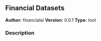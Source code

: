## Financial Datasets

**Author:** financialai
**Version:** 0.0.1
**Type:** tool

### Description



